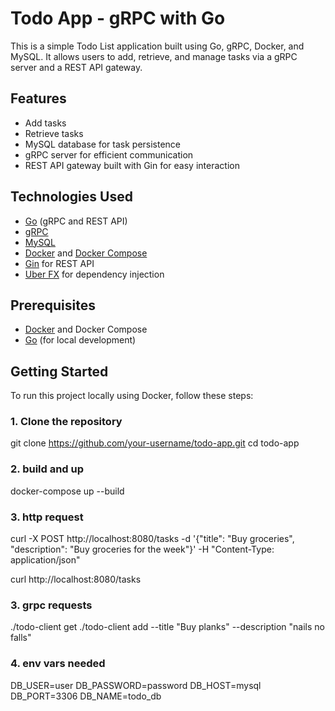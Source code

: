 # Todo App - gRPC with Go

This is a simple Todo List application built using Go, gRPC, Docker, and MySQL. It allows users to add, retrieve, and manage tasks via a gRPC server and a REST API gateway.

## Features

- Add tasks
- Retrieve tasks
- MySQL database for task persistence
- gRPC server for efficient communication
- REST API gateway built with Gin for easy interaction

## Technologies Used

- [Go](https://golang.org/) (gRPC and REST API)
- [gRPC](https://grpc.io/)
- [MySQL](https://www.mysql.com/)
- [Docker](https://www.docker.com/) and [Docker Compose](https://docs.docker.com/compose/)
- [Gin](https://gin-gonic.com/) for REST API
- [Uber FX](https://github.com/uber-go/fx) for dependency injection

## Prerequisites

- [Docker](https://www.docker.com/get-started) and Docker Compose
- [Go](https://golang.org/doc/install) (for local development)

## Getting Started

To run this project locally using Docker, follow these steps:

### 1. Clone the repository

git clone https://github.com/your-username/todo-app.git
cd todo-app

### 2. build and up

docker-compose up --build

### 3. http request

curl -X POST http://localhost:8080/tasks -d '{"title": "Buy groceries", "description": "Buy groceries for the week"}' -H "Content-Type: application/json"

curl http://localhost:8080/tasks

### 3. grpc requests

 ./todo-client get
 ./todo-client add --title "Buy planks" --description "nails no falls"

### 4. env vars needed
DB_USER=user
DB_PASSWORD=password
DB_HOST=mysql
DB_PORT=3306
DB_NAME=todo_db
